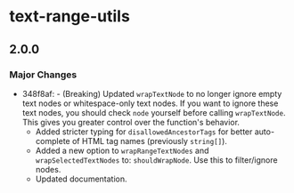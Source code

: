 # text-range-utils

## 2.0.0

### Major Changes

- 348f8af: - (Breaking) Updated `wrapTextNode` to no longer ignore empty text nodes or whitespace-only text nodes. If you want to ignore these text nodes, you should check `node` yourself before calling `wrapTextNode`. This gives you greater control over the function's behavior.
  - Added stricter typing for `disallowedAncestorTags` for better auto-complete of HTML tag names (previously `string[]`).
  - Added a new option to `wrapRangeTextNodes` and `wrapSelectedTextNodes` to: `shouldWrapNode`. Use this to filter/ignore nodes.
  - Updated documentation.
